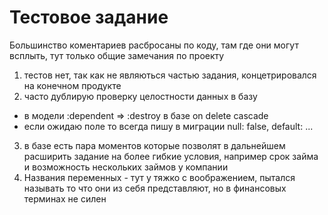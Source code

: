 # Тестовое задание

Большинство коментариев расбросаны по коду, там где они могут всплыть, тут только общие замечания по проекту

1) тестов нет, так как не являються частью задания, концетрировался на конечном продукте
2) часто дублирую проверку целостности данных в базу
  - в модели  :dependent => :destroy  в базе on delete cascade
  - если ожидаю поле то всегда пишу в миграции null: false, default: ...
3) в базе есть пара моментов которые позволят в дальнейшем расширить задание на более гибкие условия, например срок займа и возможность нескольких займов у компании
4) Названия переменных - тут у тяжко с воображением, пытался называть то что они из себя представляют, но в финансовых терминах не силен


